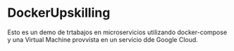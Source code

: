 # DockerUpskilling

Esto es un demo de trtabajos en microservicios utilizando docker-compose y una Virtual Machine provvista en un servicio dde Google Cloud.
